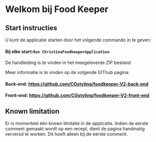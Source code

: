 # Welkom bij Food Keeper

## Start instructies
U kunt de applicatie starten door het volgende commando in te geven:

#### Bij elke start:`Run ChristinaFoodkeeperApplication`

De handleiding is te vinden in het meegeleverde ZIP bestand

Meer informatie is te vinden op de volgende GIThub pagina:
#### Back-end: https://github.com/CGstyling/foodkeeper-V2-back-end
#### Front-end: https://github.com/CGstyling/foodkeeper-V2-front-end

## Known limitation
Er is momenteel één known limitatie in de applicatie. Indien de eerste comment gemaakt wordt op een recept, dient de
pagina handmatig verversd te worken. Dit hoeft alleen bij de eerste comment.
